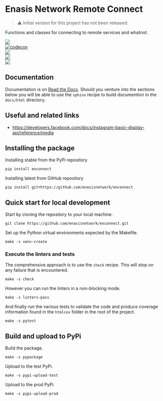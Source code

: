# Enasis Network Remote Connect

> :warning: Initial version for this project has not been released.

Functions and classes for connecting to remote services and whatnot.

[![](https://img.shields.io/github/actions/workflow/status/enasisnetwork/enconnect/build.yml?style=flat-square&label=GitHub%20actions)](https://github.com/enasisnetwork/enconnect/actions)<br>
[![codecov](https://img.shields.io/codecov/c/github/enasisnetwork/enconnect?token=7PGOXKJU0E&style=flat-square&logoColor=FFFFFF&label=Coverage)](https://codecov.io/gh/enasisnetwork/enconnect)<br>
[![](https://img.shields.io/readthedocs/enconnect?style=flat-square&label=Read%20the%20Docs)](https://enconnect.readthedocs.io)<br>
[![](https://img.shields.io/pypi/v/enconnect.svg?style=flat-square&label=PyPi%20version)](https://pypi.org/project/enconnect)<br>
[![](https://img.shields.io/pypi/dm/enconnect?style=flat-square&label=PyPi%20downloads)](https://pypi.org/project/enconnect)

## Documentation
Documentation is on [Read the Docs](https://enconnect.readthedocs.io).
Should you venture into the sections below you will be able to use the
`sphinx` recipe to build documention in the `docs/html` directory.

## Useful and related links
- https://developers.facebook.com/docs/instagram-basic-display-api/reference/media

## Installing the package
Installing stable from the PyPi repository
```
pip install enconnect
```
Installing latest from GitHub repository
```
pip install git+https://github.com/enasisnetwork/enconnect
```

## Quick start for local development
Start by cloning the repository to your local machine.
```
git clone https://github.com/enasisnetwork/enconnect.git
```
Set up the Python virtual environments expected by the Makefile.
```
make -s venv-create
```

### Execute the linters and tests
The comprehensive approach is to use the `check` recipe. This will stop on
any failure that is encountered.
```
make -s check
```
However you can run the linters in a non-blocking mode.
```
make -s linters-pass
```
And finally run the various tests to validate the code and produce coverage
information found in the `htmlcov` folder in the root of the project.
```
make -s pytest
```

## Build and upload to PyPi
Build the package.
```
make -s pypackage
```
Upload to the test PyPi.
```
make -s pypi-upload-test
```
Upload to the prod PyPi.
```
make -s pypi-upload-prod
```
